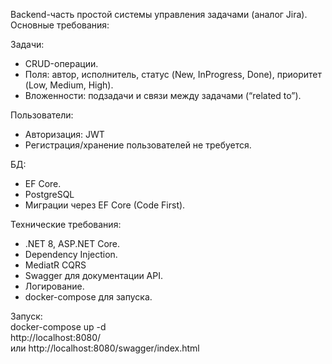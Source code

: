 Backend-часть простой системы управления задачами (аналог Jira).   
Основные требования:

Задачи:
- CRUD-операции.
- Поля: автор, исполнитель, статус (New, InProgress, Done), приоритет (Low, Medium, High).
- Вложенности: подзадачи и связи между задачами (“related to”).

Пользователи:
- Авторизация: JWT
- Регистрация/хранение пользователей не требуется.

БД:
- EF Core.
- PostgreSQL
- Миграции через EF Core (Code First).

Технические требования:

- .NET 8, ASP.NET Core.
- Dependency Injection.
- MediatR CQRS
- Swagger для документации API.
- Логирование.
- docker-compose для запуска.

Запуск:   
  docker-compose up -d   
  http://localhost:8080/   
  или http://localhost:8080/swagger/index.html   
